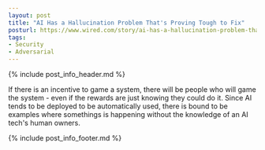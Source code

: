 ```yaml
---
layout: post
title: "AI Has a Hallucination Problem That's Proving Tough to Fix"
posturl: https://www.wired.com/story/ai-has-a-hallucination-problem-thats-proving-tough-to-fix/
tags:
- Security
- Adversarial
---
```


{% include post_info_header.md %}

If there is an incentive to game a system, there will be people who will game the system - even if the rewards are just knowing they could do it. Since AI tends to be deployed to be automatically used, there is bound to be examples where somethings is happening without the knowledge of an AI tech's human owners.

<!--more-->
{% include post_info_footer.md %}
